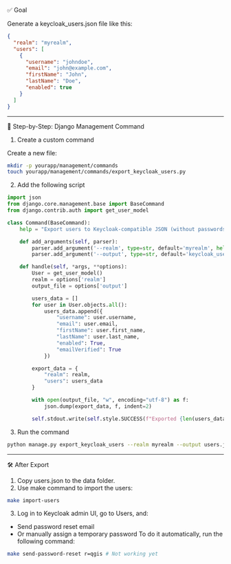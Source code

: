 ✅ Goal

Generate a keycloak_users.json file like this:
```json
{
  "realm": "myrealm",
  "users": [
    {
      "username": "johndoe",
      "email": "john@example.com",
      "firstName": "John",
      "lastName": "Doe",
      "enabled": true
    }
  ]
}
```
---

🧩 Step-by-Step: Django Management Command

1. Create a custom command

Create a new file:
```sh
mkdir -p yourapp/management/commands
touch yourapp/management/commands/export_keycloak_users.py
```
2. Add the following script

```python
import json
from django.core.management.base import BaseCommand
from django.contrib.auth import get_user_model

class Command(BaseCommand):
    help = "Export users to Keycloak-compatible JSON (without passwords)"

    def add_arguments(self, parser):
        parser.add_argument('--realm', type=str, default='myrealm', help='Keycloak realm name')
        parser.add_argument('--output', type=str, default='keycloak_users.json', help='Output file name')

    def handle(self, *args, **options):
        User = get_user_model()
        realm = options['realm']
        output_file = options['output']

        users_data = []
        for user in User.objects.all():
            users_data.append({
                "username": user.username,
                "email": user.email,
                "firstName": user.first_name,
                "lastName": user.last_name,
                "enabled": True,
                "emailVerified": True
            })

        export_data = {
            "realm": realm,
            "users": users_data
        }

        with open(output_file, "w", encoding="utf-8") as f:
            json.dump(export_data, f, indent=2)

        self.stdout.write(self.style.SUCCESS(f"Exported {len(users_data)} users to '{output_file}' for Keycloak realm '{realm}'"))
```


3. Run the command

```sh
python manage.py export_keycloak_users --realm myrealm --output users.json
```
---

🛠 After Export

1.	Copy users.json to the data folder.
2.	Use make command to import the users:

```sh
make import-users
```

3.	Log in to Keycloak admin UI, go to Users, and:
-	Send password reset email
-	Or manually assign a temporary password
To do it automatically, run the following command:
```sh
make send-password-reset r=qgis # Not working yet
```